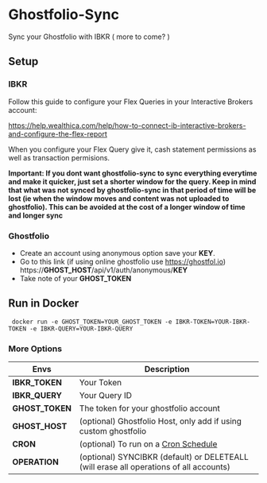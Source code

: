 # Ghostfolio-Sync
Sync your Ghostfolio with IBKR ( more to come? )

## Setup

### IBKR
Follow this guide to configure your Flex Queries in your Interactive Brokers account:

https://help.wealthica.com/help/how-to-connect-ib-interactive-brokers-and-configure-the-flex-report

When you configure your Flex Query give it, cash statement permissions as well as transaction permisions.

**Important: If you dont want ghostfolio-sync to sync everything everytime and make it quicker, just set a shorter window for the query. Keep in mind that what was not synced by ghostfolio-sync in that period of time will be lost (ie when the window moves and content was not uploaded to ghostfolio). This can be avoided at the cost of a longer window of time and longer sync**

### Ghostfolio
* Create an account using anonymous option save your **KEY**.
* Go to this link (if using online ghostfolio use https://ghostfol.io) https://**GHOST_HOST**/api/v1/auth/anonymous/**KEY**
* Take note of your **GHOST_TOKEN**

## Run in Docker

``` docker run -e GHOST_TOKEN=YOUR_GHOST_TOKEN -e IBKR-TOKEN=YOUR-IBKR-TOKEN -e IBKR-QUERY=YOUR-IBKR-QUERY```

### More Options
| Envs |Description  |
|--|--|
|**IBKR_TOKEN**  | Your Token  |
|**IBKR_QUERY**  | Your Query ID |
|**GHOST_TOKEN**  | The token for your ghostfolio account |
|**GHOST_HOST**  | (optional) Ghostfolio Host, only add if using custom ghostfolio |
|**CRON**  | (optional) To run on a [Cron Schedule](https://crontab.guru/) |
|**OPERATION** | (optional) SYNCIBKR (default) or DELETEALL (will erase all operations of all accounts) |
